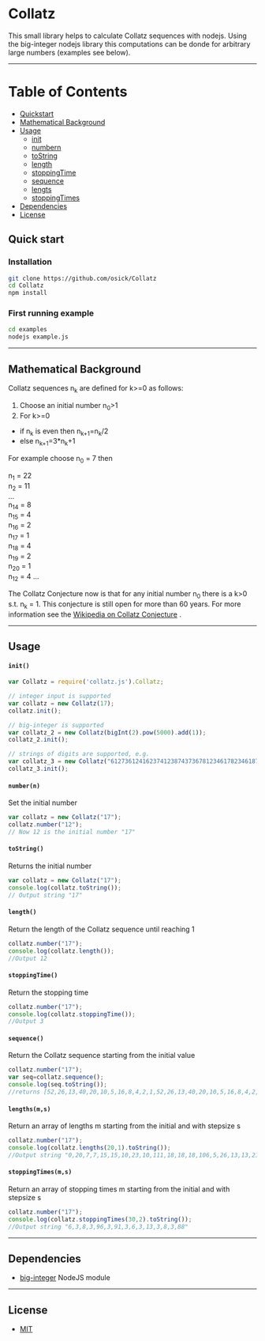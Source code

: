 # Collatz

This small library helps to calculate Collatz sequences with nodejs. Using the big-integer nodejs library this computations can be donde for arbitrary large numbers (examples see below).

---

Table of Contents
=================

  * [Quickstart](#Quick-start)
  * [Mathematical Background](#Mathematical-Background)
  * [Usage](#Usage)
      * [init](#init)
      * [numbern](#numbern)
      * [toString](#toString)
      * [length](#length)
      * [stoppingTime](#stoppingTime)
      * [sequence](#sequence)
      * [lengts](#lengthsms)
      * [stoppingTimes](#stoppingTimesms)
  * [Dependencies](#Dependencies)
  * [License](#license)
  
## Quick start
### Installation


```sh
git clone https://github.com/osick/Collatz
cd Collatz
npm install
```

### First running example

```sh
cd examples
nodejs example.js
```

---

## Mathematical Background

Collatz sequences n<sub>k</sub> are defined for k>=0 as follows:

1. Choose an initial number n<sub>0</sub>&gt;1
2. For k>=0 
  * if n<sub>k</sub> is even then n<sub>k+1</sub>=n<sub>k</sub>/2 
  * else n<sub>k+1</sub>=3*n<sub>k</sub>+1

For example choose n<sub>0</sub> = 7 then

n<sub>1</sub>  = 22  
n<sub>2</sub>  = 11  
...  
n<sub>14</sub> =  8  
n<sub>15</sub> =  4  
n<sub>16</sub> =  2  
n<sub>17</sub> =  1  
n<sub>18</sub> =  4    
n<sub>19</sub> =  2  
n<sub>20</sub> =  1  
n<sub>12</sub> =  4  ...

The Collatz Conjecture now is that for any initial number n<sub>0</sub> there is a k>0 s.t. n<sub>k</sub> = 1. This conjecture is still open for more than 60 years. For more information see the [Wikipedia on Collatz Conjecture](https://en.wikipedia.org/wiki/Collatz_conjecture) .

---

## Usage

#### `init()`

```javascript
var Collatz = require('collatz.js').Collatz;  

// integer input is supported
var collatz = new Collatz(17);
collatz.init();

// big-integer is supported
var collatz_2 = new Collatz(bigInt(2).pow(5000).add(1));
collatz_2.init();

// strings of digits are supported, e.g.
var collatz_3 = new Collatz("612736124162374123874373678123461782346187293461782347823645");
collatz_3.init();
```


#### `number(n)`
Set the initial number
```javascript
var collatz = new Collatz("17");
collatz.number("12");
// Now 12 is the initial number "17"
```

#### `toString()`
Returns the initial number
```javascript
var collatz = new Collatz("17");
console.log(collatz.toString());
// Output string "17"
```

####  `length()`
Return the length of the Collatz sequence until reaching 1
```javascript
collatz.number("17");
console.log(collatz.length());
//Output 12
```

####  `stoppingTime()`
Return the stopping time
```javascript
collatz.number("17");
console.log(collatz.stoppingTime()); 
//Output 3
```

####  `sequence()`
Return the Collatz sequence starting from the initial value
```javascript
collatz.number("17");
var seq=collatz.sequence();
console.log(seq.toString());
//returns [52,26,13,40,20,10,5,16,8,4,2,1,52,26,13,40,20,10,5,16,8,4,2,1,52,26,13,40,20,10,5,16,8,4,2,1]
```

#### `lengths(m,s)`
Return an array of lengths m starting from the initial and with stepsize s
```javascript
collatz.number("17");
console.log(collatz.lengths(20,1).toString());
//Output string "0,20,7,7,15,15,10,23,10,111,18,18,18,106,5,26,13,13,21,21"
```

#### `stoppingTimes(m,s)`
Return an array of stopping times m starting from the initial and with stepsize s
```javascript
collatz.number("17");
console.log(collatz.stoppingTimes(30,2).toString()); 
//Output string "6,3,8,3,96,3,91,3,6,3,13,3,8,3,88"
```

---

## Dependencies
- [big-integer](https://www.npmjs.com/package/big-integer)  NodeJS module

---

## License
- [MIT](https://github.com/electron/electron/blob/master/LICENSE)
